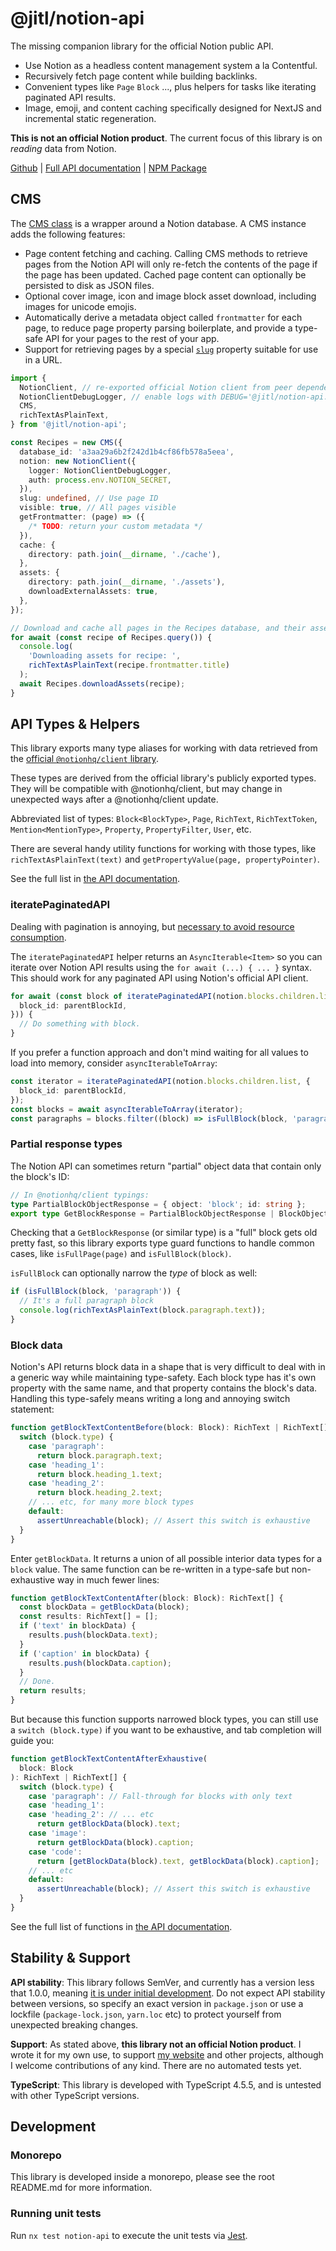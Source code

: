 # @jitl/notion-api

The missing companion library for the official Notion public API.

- Use Notion as a headless content management system a la Contentful.
- Recursively fetch page content while building backlinks.
- Convenient types like `Page` `Block` ..., plus helpers for tasks like
  iterating paginated API results.
- Image, emoji, and content caching specifically designed for NextJS and
  incremental static regeneration.

**This is not an official Notion product**. The current focus of this library is
on _reading_ data from Notion.

[Github](https://github.com/justjake/monorepo/tree/main/packages/notion-api) | [Full API documentation](https://github.com/justjake/monorepo/blob/main/packages/notion-api/doc/modules.md) | [NPM Package](https://www.npmjs.com/package/@jitl/notion-api)

## CMS

The [CMS class](./doc/classes/CMS.md) is a wrapper around a Notion database. A
CMS instance adds the following features:

- Page content fetching and caching. Calling CMS methods to retrieve pages from
  the Notion API will only re-fetch the contents of the page if the page has been
  updated. Cached page content can optionally be persisted to disk as JSON files.
- Optional cover image, icon and image block asset download, including images
  for unicode emojis.
- Automatically derive a metadata object called `frontmatter` for each page, to
  reduce page property parsing boilerplate, and provide a type-safe API for your
  pages to the rest of your app.
- Support for retrieving pages by a special [`slug`](./doc/interfaces/CMSConfig.md#slug) property
  suitable for use in a URL.

```typescript
import {
  NotionClient, // re-exported official Notion client from peer dependencies
  NotionClientDebugLogger, // enable logs with DEBUG='@jitl/notion-api:*'
  CMS,
  richTextAsPlainText,
} from '@jitl/notion-api';

const Recipes = new CMS({
  database_id: 'a3aa29a6b2f242d1b4cf86fb578a5eea',
  notion: new NotionClient({
    logger: NotionClientDebugLogger,
    auth: process.env.NOTION_SECRET,
  }),
  slug: undefined, // Use page ID
  visible: true, // All pages visible
  getFrontmatter: (page) => ({
    /* TODO: return your custom metadata */
  }),
  cache: {
    directory: path.join(__dirname, './cache'),
  },
  assets: {
    directory: path.join(__dirname, './assets'),
    downloadExternalAssets: true,
  },
});

// Download and cache all pages in the Recipes database, and their assets.
for await (const recipe of Recipes.query()) {
  console.log(
    'Downloading assets for recipe: ',
    richTextAsPlainText(recipe.frontmatter.title)
  );
  await Recipes.downloadAssets(recipe);
}
```

## API Types & Helpers

This library exports many type aliases for working with data retrieved from the
[official `@notionhq/client` library](https://github.com/makenotion/notion-sdk-js).

These types are derived from the official library's publicly exported types.
They will be compatible with @notionhq/client, but may change in unexpected ways
after a @notionhq/client update.

Abbreviated list of types: `Block<BlockType>`, `Page`, `RichText`,
`RichTextToken`, `Mention<MentionType>`, `Property`, `PropertyFilter`, `User`, etc.

There are several handy utility functions for working with those types, like
`richTextAsPlainText(text)` and `getPropertyValue(page, propertyPointer)`.

See the full list in [the API documentation](./doc/modules.md).

### iteratePaginatedAPI

Dealing with pagination is annoying, but [necessary to avoid resource consumption](https://www.notion.so/blog/creating-the-notion-api#:~:text=Paginating%20block%20hierarchies).

The `iteratePaginatedAPI` helper returns an `AsyncIterable<Item>` so you can
iterate over Notion API results using the `for await (...) { ... }` syntax. This
should work for any paginated API using Notion's official API client.

```typescript
for await (const block of iteratePaginatedAPI(notion.blocks.children.list, {
  block_id: parentBlockId,
})) {
  // Do something with block.
}
```

If you prefer a function approach and don't mind waiting for all values to load
into memory, consider `asyncIterableToArray`:

```typescript
const iterator = iteratePaginatedAPI(notion.blocks.children.list, {
  block_id: parentBlockId,
});
const blocks = await asyncIterableToArray(iterator);
const paragraphs = blocks.filter((block) => isFullBlock(block, 'paragraph'));
```

### Partial response types

The Notion API can sometimes return "partial" object data that contain only the block's ID:

```typescript
// In @notionhq/client typings:
type PartialBlockObjectResponse = { object: 'block'; id: string };
export type GetBlockResponse = PartialBlockObjectResponse | BlockObjectResponse;
```

Checking that a `GetBlockResponse` (or similar type) is a "full" block gets old
pretty fast, so this library exports type guard functions to handle common
cases, like `isFullPage(page)` and `isFullBlock(block)`.

`isFullBlock` can optionally narrow the _type_ of block as well:

```typescript
if (isFullBlock(block, 'paragraph')) {
  // It's a full paragraph block
  console.log(richTextAsPlainText(block.paragraph.text));
}
```

### Block data

Notion's API returns block data in a shape that is very difficult to deal with
in a generic way while maintaining type-safety. Each block type has it's own
property with the same name, and that property contains the block's data.
Handling this type-safely means writing a long and annoying switch statement:

```typescript
function getBlockTextContentBefore(block: Block): RichText | RichText[] {
  switch (block.type) {
    case 'paragraph':
      return block.paragraph.text;
    case 'heading_1':
      return block.heading_1.text;
    case 'heading_2':
      return block.heading_2.text;
    // ... etc, for many more block types
    default:
      assertUnreachable(block); // Assert this switch is exhaustive
  }
}
```

Enter `getBlockData`. It returns a union of all possible interior data types for
a `block` value. The same function can be re-written in a type-safe but
non-exhaustive way in much fewer lines:

```typescript
function getBlockTextContentAfter(block: Block): RichText[] {
  const blockData = getBlockData(block);
  const results: RichText[] = [];
  if ('text' in blockData) {
    results.push(blockData.text);
  }
  if ('caption' in blockData) {
    results.push(blockData.caption);
  }
  // Done.
  return results;
}
```

But because this function supports narrowed block types, you can still use a
`switch (block.type)` if you want to be exhaustive, and tab completion will
guide you:

```typescript
function getBlockTextContentAfterExhaustive(
  block: Block
): RichText | RichText[] {
  switch (block.type) {
    case 'paragraph': // Fall-through for blocks with only text
    case 'heading_1':
    case 'heading_2': // ... etc
      return getBlockData(block).text;
    case 'image':
      return getBlockData(block).caption;
    case 'code':
      return [getBlockData(block).text, getBlockData(block).caption];
    // ... etc
    default:
      assertUnreachable(block); // Assert this switch is exhaustive
  }
}
```

See the full list of functions in [the API documentation](./doc/modules.md).

## Stability & Support

**API stability**: This library follows SemVer, and currently has a version less that 1.0.0,
meaning [it is under initial development](https://semver.org/#spec-item-4). Do
not expect API stability between versions, so specify an exact version in
`package.json` or use a lockfile (`package-lock.json`, `yarn.loc` etc) to
protect yourself from unexpected breaking changes.

**Support**: As stated above, **this library not an official Notion product**. I wrote it for
my own use, to support [my website](https://jake.tl) and other projects,
although I welcome contributions of any kind. There are no automated tests yet.

**TypeScript**: This library is developed with TypeScript 4.5.5, and is untested
with other TypeScript versions.

## Development

### Monorepo

This library is developed inside a monorepo, please see the root README.md for
more information.

### Running unit tests

Run `nx test notion-api` to execute the unit tests via [Jest](https://jestjs.io).
